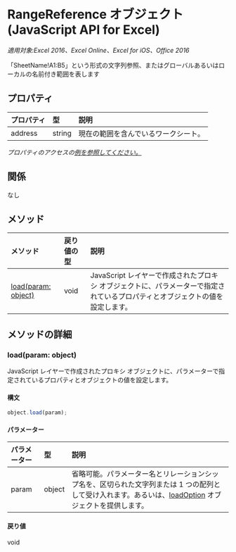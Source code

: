 # <a name="rangereference-object-(javascript-api-for-excel)"></a>RangeReference オブジェクト (JavaScript API for Excel)

_適用対象:Excel 2016、Excel Online、Excel for iOS、Office 2016_

「SheetName!A1:B5」という形式の文字列参照、またはグローバルあるいはローカルの名前付き範囲を表します

## <a name="properties"></a>プロパティ

| プロパティ     | 型   |説明
|:---------------|:--------|:----------|
|address|string|現在の範囲を含んでいるワークシート。|

_プロパティのアクセスの[例を参照してください。](#property-access-examples)_

## <a name="relationships"></a>関係
なし


## <a name="methods"></a>メソッド

| メソッド           | 戻り値の型    |説明|
|:---------------|:--------|:----------|
|[load(param: object)](#loadparam-object)|void|JavaScript レイヤーで作成されたプロキシ オブジェクトに、パラメーターで指定されているプロパティとオブジェクトの値を設定します。|

## <a name="method-details"></a>メソッドの詳細


### <a name="load(param:-object)"></a>load(param: object)
JavaScript レイヤーで作成されたプロキシ オブジェクトに、パラメーターで指定されているプロパティとオブジェクトの値を設定します。

#### <a name="syntax"></a>構文
```js
object.load(param);
```

#### <a name="parameters"></a>パラメーター
| パラメーター    | 型   |説明|
|:---------------|:--------|:----------|
|param|object|省略可能。パラメーター名とリレーションシップ名を、区切られた文字列または 1 つの配列として受け入れます。あるいは、[loadOption](loadoption.md) オブジェクトを提供します。|

#### <a name="returns"></a>戻り値
void
